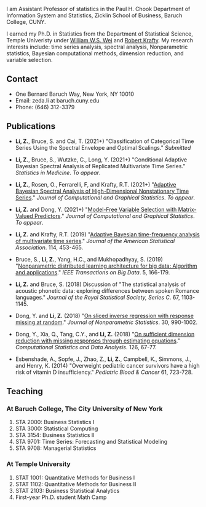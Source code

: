 
I am Assistant Professor of statistics in the Paul H. Chook Department of Information System and Statistics, Zicklin School of Business, Baruch College, CUNY. 

I earned my Ph.D. in Statistics from the Department of Statistical Science, Temple Univeristy under [William W.S. Wei](https://astro.temple.edu/~wwei/) and [Robert Krafty](https://www.publichealth.pitt.edu/home/directory/robert-krafty). My research interests include: time series analysis, spectral analysis, Nonparametric statistics, Bayesian computational methods, dimension reduction, and variable selection.

## Contact

- One Bernard Baruch Way, New York, NY 10010
- Email: zeda.li at baruch.cuny.edu
- Phone: (646) 312-3379

## Publications

- **Li, Z.**, Bruce, S. and Cai, T. (2021+) "Classification of Categorical Time Series Using the Spectral Envelope and Optimal Scalings." _Submitted_

- **Li, Z.**, Bruce, S., Wutzke, C., Long, Y. (2021+) "Conditional Adaptive Bayesian Spectral Analysis of Replicated Multivariate Time Series." _Statistics in Medicine_. _To appear_.

- **Li, Z.**, Rosen, O., Ferrarelli, F, and Krafty, R.T. (2021+) "[Adaptive Bayesian Spectral Analysis of High-Dimensional Nonstationary Time Series](https://arxiv.org/abs/1910.12126)." _Journal of Computational and Graphical Statistics_. _To appear_.  

- **Li, Z.** and Dong, Y. (2021+) "[Model-Free Variable Selection with Matrix-Valued Predictors](https://www.tandfonline.com/doi/full/10.1080/10618600.2020.1806854)." _Journal of Computational and Graphical Statistics_. _To appear_. 

- **Li, Z.** and Krafty, R.T. (2019) "[Adaptive Bayesian time-frequency analysis of multivariate time series](https://amstat.tandfonline.com/doi/abs/10.1080/01621459.2017.1415908)." _Journal of the American Statistical Association_. 114, 453-465.

- Bruce, S., **Li, Z.**, Yang, H.C., and Mukhopadhyay, S. (2019) "[Nonparametric distributed learning architecture for big data: Algorithm and applications](https://ieeexplore.ieee.org/document/8303780)." _IEEE Transactions on Big Data_. 5, 166-179.

- **Li, Z.** and Bruce, S. (2018) Discussion of "The statistical analysis of acoustic phonetic data: exploring differences between spoken Romance languages." _Journal of the Royal Statistical Society, Series C_. 67, 1103-1145.

- Dong, Y. and **Li, Z.** (2018) "[On sliced inverse regression with response missing at random](https://www.tandfonline.com/doi/abs/10.1080/10485252.2018.1508677)." _Journal of Nonparametric Statistics_. 30, 990-1002.

- Dong, Y., Xia, Q., Tang, C.Y., and **Li, Z.** (2018) "[On sufficient dimension reduction with missing responses through estimating equations](https://www.sciencedirect.com/science/article/pii/S0167947318300951)." _Computational Statistics and Data Analysis_. 126, 67-77.

- Esbenshade, A., Sopfe, J., Zhao, Z., **Li, Z.**, Campbell, K., Simmons, J., and Henry, K. (2014) "Overweight pediatric cancer survivors have a high risk of vitamin D insufficiency." _Pediatric Blood & Cancer_ 61, 723-728.


## Teaching

### At Baruch College, The City University of New York
1. STA 2000: Business Statistics I
2. STA 3000: Statistical Computing
3. STA 3154: Business Statistics II
4. STA 9701: Time Series: Forecasting and Statistical Modeling
5. STA 9708: Managerial Statistics

### At Temple University
1. STAT 1001: Quantitative Methods for Business I
2. STAT 1102: Quantitative Methods for Business II
3. STAT 2103: Business Statistical Analytics
4. First-year Ph.D. student Math Camp
